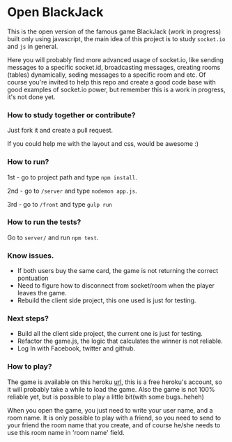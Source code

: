 # Open BlackJack
This is the open version of the famous game BlackJack (work in progress) built only using javascript, the main idea of this project is to study `socket.io` and `js` in general. 

Here you will probably find more advanced usage of socket.io, like sending messages to a specific socket.id, broadcasting messages, creating rooms (tables) dynamically, seding messages to a specific room and etc. Of course you're invited to help this repo and create a good code base with good examples of socket.io power, but remember this is a work in progress, it's not done yet.

### How to study together or contribute?
Just fork it and create a pull request.

If you could help me with the layout and css, would be awesome :)

### How to run?
1st - go to project path and type `npm install`.

2nd - go to `/server` and type `nodemon app.js`.

3rd - go to `/front` and type `gulp run`

### How to run the tests?
Go to `server/` and run `npm test`.

### Know issues.

* If both users buy the same card, the game is not returning the correct pontuation
* Need to figure how to disconnect from socket/room when the player leaves the game.
* Rebuild the client side project, this one used is just for testing.


### Next steps?

* Build all the client side project, the current one is just for testing.
* Refactor the game.js, the logic that calculates the winner is not reliable.
* Log In with Facebook, twitter and github.

### How to play?

The game is available on this heroku [url](https://infinite-citadel-7060.herokuapp.com/), this is a free heroku's account, so it will probably take a while to load the game. Also the game is not 100% reliable yet, but is possible to play a little bit(with some bugs..heheh)

When you open the game, you just need to write your user name, and a room name. It is only possible to play with a friend, so you need to send to your friend the room name that you create, and of course he/she needs to use this room name in 'room name' field.